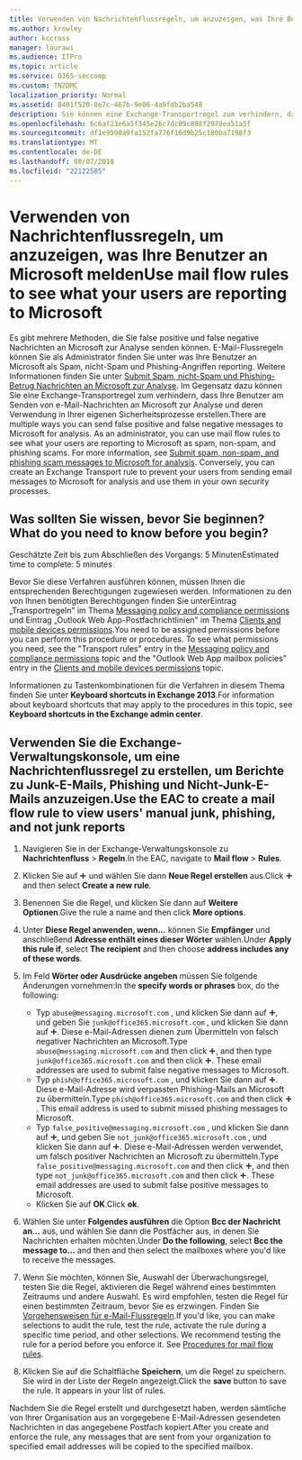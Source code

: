 ```yaml
---
title: Verwenden von Nachrichtenflussregeln, um anzuzeigen, was Ihre Benutzer an Microsoft melden
ms.author: krowley
author: kccross
manager: laurawi
ms.audience: ITPro
ms.topic: article
ms.service: O365-seccomp
ms.custom: TN2DMC
localization_priority: Normal
ms.assetid: 8401f520-8e7c-467b-9e06-4a9fdb2ba548
description: Sie können eine Exchange-Transportregel zum verhindern, dass Ihre Benutzer am Senden von e-Mail-Nachrichten an Microsoft zur Analyse und deren Verwendung in Ihrer eigenen Sicherheitsprozesse erstellen
ms.openlocfilehash: 6c6af23e6a5f345e26c7dc09c898f2978ea51a5f
ms.sourcegitcommit: df1e9590a9fa152fa776f16d9b25c180ba7198f3
ms.translationtype: MT
ms.contentlocale: de-DE
ms.lasthandoff: 08/07/2018
ms.locfileid: "22122585"
---
```

# <a name="use-mail-flow-rules-to-see-what-your-users-are-reporting-to-microsoft"></a><span data-ttu-id="fb78f-103">Verwenden von Nachrichtenflussregeln, um anzuzeigen, was Ihre Benutzer an Microsoft melden</span><span class="sxs-lookup"><span data-stu-id="fb78f-103">Use mail flow rules to see what your users are reporting to Microsoft</span></span>

<span data-ttu-id="fb78f-p101">Es gibt mehrere Methoden, die Sie false positive und false negative Nachrichten an Microsoft zur Analyse senden können. E-Mail-Flussregeln können Sie als Administrator finden Sie unter was Ihre Benutzer an Microsoft als Spam, nicht-Spam und Phishing-Angriffen reporting. Weitere Informationen finden Sie unter [Submit Spam, nicht-Spam und Phishing-Betrug Nachrichten an Microsoft zur Analyse](submit-spam-non-spam-and-phishing-scam-messages-to-microsoft-for-analysis.md). Im Gegensatz dazu können Sie eine Exchange-Transportregel zum verhindern, dass Ihre Benutzer am Senden von e-Mail-Nachrichten an Microsoft zur Analyse und deren Verwendung in Ihrer eigenen Sicherheitsprozesse erstellen.</span><span class="sxs-lookup"><span data-stu-id="fb78f-p101">There are multiple ways you can send false positive and false negative messages to Microsoft for analysis. As an administrator, you can use mail flow rules to see what your users are reporting to Microsoft as spam, non-spam, and phishing scams. For more information, see [Submit spam, non-spam, and phishing scam messages to Microsoft for analysis](submit-spam-non-spam-and-phishing-scam-messages-to-microsoft-for-analysis.md). Conversely, you can create an Exchange Transport rule to prevent your users from sending email messages to Microsoft for analysis and use them in your own security processes.</span></span>
  
## <a name="what-do-you-need-to-know-before-you-begin"></a><span data-ttu-id="fb78f-108">Was sollten Sie wissen, bevor Sie beginnen?</span><span class="sxs-lookup"><span data-stu-id="fb78f-108">What do you need to know before you begin?</span></span>

<span data-ttu-id="fb78f-109">Geschätzte Zeit bis zum Abschließen des Vorgangs: 5 Minuten</span><span class="sxs-lookup"><span data-stu-id="fb78f-109">Estimated time to complete: 5 minutes</span></span>
  
<span data-ttu-id="fb78f-p102">Bevor Sie diese Verfahren ausführen können, müssen Ihnen die entsprechenden Berechtigungen zugewiesen werden. Informationen zu den von Ihnen benötigten Berechtigungen finden Sie unterEintrag „Transportregeln" im Thema [Messaging policy and compliance permissions](http://technet.microsoft.com/library/ec4d3b9f-b85a-4cb9-95f5-6fc149c3899b.aspx) und Eintrag „Outlook Web App-Postfachrichtlinien" im Thema [Clients and mobile devices permissions](http://technet.microsoft.com/library/57eca42a-5a7f-4c65-89f0-7a84f2dbea19.aspx).</span><span class="sxs-lookup"><span data-stu-id="fb78f-p102">You need to be assigned permissions before you can perform this procedure or procedures. To see what permissions you need, see the "Transport rules" entry in the [Messaging policy and compliance permissions](http://technet.microsoft.com/library/ec4d3b9f-b85a-4cb9-95f5-6fc149c3899b.aspx) topic and the "Outlook Web App mailbox policies" entry in the [Clients and mobile devices permissions](http://technet.microsoft.com/library/57eca42a-5a7f-4c65-89f0-7a84f2dbea19.aspx) topic.</span></span> 
  
<span data-ttu-id="fb78f-112">Informationen zu Tastenkombinationen für die Verfahren in diesem Thema finden Sie unter **Keyboard shortcuts in Exchange 2013**.</span><span class="sxs-lookup"><span data-stu-id="fb78f-112">For information about keyboard shortcuts that may apply to the procedures in this topic, see **Keyboard shortcuts in the Exchange admin center**.</span></span>
  
## <a name="use-the-eac-to-create-a-mail-flow-rule-to-view-users-manual-junk-phishing-and-not-junk-reports"></a><span data-ttu-id="fb78f-113">Verwenden Sie die Exchange-Verwaltungskonsole, um eine Nachrichtenflussregel zu erstellen, um Berichte zu Junk-E-Mails, Phishing und Nicht-Junk-E-Mails anzuzeigen.</span><span class="sxs-lookup"><span data-stu-id="fb78f-113">Use the EAC to create a mail flow rule to view users' manual junk, phishing, and not junk reports</span></span>

1. <span data-ttu-id="fb78f-114">Navigieren Sie in der Exchange-Verwaltungskonsole zu **Nachrichtenfluss** \> **Regeln**.</span><span class="sxs-lookup"><span data-stu-id="fb78f-114">In the EAC, navigate to **Mail flow** \> **Rules**.</span></span>
    
2. <span data-ttu-id="fb78f-115">Klicken Sie auf ![Hinzufügen (Symbol)](media/ITPro-EAC-AddIcon.png) und wählen Sie dann **Neue Regel erstellen** aus.</span><span class="sxs-lookup"><span data-stu-id="fb78f-115">Click ![Add Icon](media/ITPro-EAC-AddIcon.png) and then select **Create a new rule**.</span></span>
    
3. <span data-ttu-id="fb78f-116">Benennen Sie die Regel, und klicken Sie dann auf **Weitere Optionen**.</span><span class="sxs-lookup"><span data-stu-id="fb78f-116">Give the rule a name and then click **More options**.</span></span>
    
4. <span data-ttu-id="fb78f-117">Unter **Diese Regel anwenden, wenn...** können Sie **Empfänger** und anschließend **Adresse enthält eines dieser Wörter** wählen.</span><span class="sxs-lookup"><span data-stu-id="fb78f-117">Under **Apply this rule if**, select **The recipient** and then choose **address includes any of these words**.</span></span>
    
5. <span data-ttu-id="fb78f-118">Im Feld **Wörter oder Ausdrücke angeben** müssen Sie folgende Änderungen vornehmen:</span><span class="sxs-lookup"><span data-stu-id="fb78f-118">In the **specify words or phrases** box, do the following:</span></span> 
    - <span data-ttu-id="fb78f-p103">Typ `abuse@messaging.microsoft.com` , und klicken Sie dann auf ![Symbol hinzufügen](media/ITPro-EAC-AddIcon.png), und geben Sie `junk@office365.microsoft.com` , und klicken Sie dann auf ![Symbol hinzufügen](media/ITPro-EAC-AddIcon.png). Diese e-Mail-Adressen dienen zum Übermitteln von falsch negativer Nachrichten an Microsoft.</span><span class="sxs-lookup"><span data-stu-id="fb78f-p103">Type `abuse@messaging.microsoft.com` and then click ![Add Icon](media/ITPro-EAC-AddIcon.png), and then type `junk@office365.microsoft.com` and then click ![Add Icon](media/ITPro-EAC-AddIcon.png). These email addresses are used to submit false negative messages to Microsoft.</span></span>
    - <span data-ttu-id="fb78f-p104">Typ `phish@office365.microsoft.com` , und klicken Sie dann auf ![Symbol hinzufügen](media/ITPro-EAC-AddIcon.png). Diese e-Mail-Adresse wird verpassten Phishing-Mails an Microsoft zu übermitteln.</span><span class="sxs-lookup"><span data-stu-id="fb78f-p104">Type `phish@office365.microsoft.com` and then click ![Add Icon](media/ITPro-EAC-AddIcon.png). This email address is used to submit missed phishing messages to Microsoft.</span></span>
    - <span data-ttu-id="fb78f-p105">Typ `false_positive@messaging.microsoft.com` , und klicken Sie dann auf ![Symbol hinzufügen](media/ITPro-EAC-AddIcon.png), und geben Sie `not_junk@office365.microsoft.com` , und klicken Sie dann auf ![Symbol hinzufügen](media/ITPro-EAC-AddIcon.png). Diese e-Mail-Adressen werden verwendet, um falsch positiver Nachrichten an Microsoft zu übermitteln.</span><span class="sxs-lookup"><span data-stu-id="fb78f-p105">Type `false_positive@messaging.microsoft.com` and then click ![Add Icon](media/ITPro-EAC-AddIcon.png), and then type `not_junk@office365.microsoft.com` and then click ![Add Icon](media/ITPro-EAC-AddIcon.png). These email addresses are used to submit false positive messages to Microsoft.</span></span>
    - <span data-ttu-id="fb78f-125">Klicken Sie auf **OK**.</span><span class="sxs-lookup"><span data-stu-id="fb78f-125">Click **ok**.</span></span>
    
6. <span data-ttu-id="fb78f-126">Wählen Sie unter **Folgendes ausführen** die Option **Bcc der Nachricht an...** aus, und wählen Sie dann die Postfächer aus, in denen Sie Nachrichten erhalten möchten.</span><span class="sxs-lookup"><span data-stu-id="fb78f-126">Under **Do the following**, select **Bcc the message to...** and then and then select the mailboxes where you'd like to receive the messages.</span></span> 
    
7. <span data-ttu-id="fb78f-p106">Wenn Sie möchten, können Sie, Auswahl der Überwachungsregel, testen Sie die Regel, aktivieren die Regel während eines bestimmten Zeitraums und andere Auswahl. Es wird empfohlen, testen die Regel für einen bestimmten Zeitraum, bevor Sie es erzwingen. Finden Sie [Vorgehensweisen für e-Mail-Flussregeln](https://docs.microsoft.com/Exchange/policy-and-compliance/mail-flow-rules/mail-flow-rule-procedures).</span><span class="sxs-lookup"><span data-stu-id="fb78f-p106">If you'd like, you can make selections to audit the rule, test the rule, activate the rule during a specific time period, and other selections. We recommend testing the rule for a period before you enforce it. See [Procedures for mail flow rules](https://docs.microsoft.com/Exchange/policy-and-compliance/mail-flow-rules/mail-flow-rule-procedures).</span></span> 
    
8. <span data-ttu-id="fb78f-p107">Klicken Sie auf die Schaltfläche **Speichern**, um die Regel zu speichern. Sie wird in der Liste der Regeln angezeigt.</span><span class="sxs-lookup"><span data-stu-id="fb78f-p107">Click the **save** button to save the rule. It appears in your list of rules.</span></span> 
    
<span data-ttu-id="fb78f-132">Nachdem Sie die Regel erstellt und durchgesetzt haben, werden sämtliche von Ihrer Organisation aus an vorgegebene E-Mail-Adressen gesendeten Nachrichten in das angegebene Postfach kopiert.</span><span class="sxs-lookup"><span data-stu-id="fb78f-132">After you create and enforce the rule, any messages that are sent from your organization to specified email addresses will be copied to the specified mailbox.</span></span>
  

